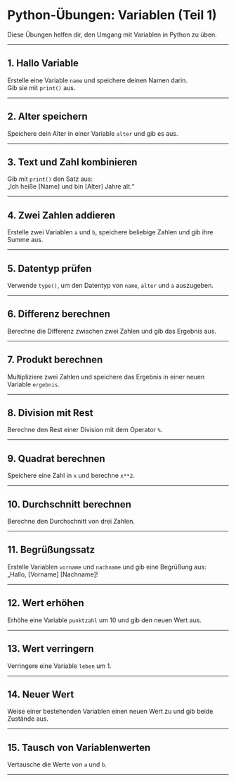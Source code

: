# Python-Übungen: Variablen (Teil 1)

Diese Übungen helfen dir, den Umgang mit Variablen in Python zu üben.

---

## 1. Hallo Variable  

Erstelle eine Variable `name` und speichere deinen Namen darin.  
Gib sie mit `print()` aus.

---

## 2. Alter speichern  
Speichere dein Alter in einer Variable `alter` und gib es aus.

---

## 3. Text und Zahl kombinieren  
Gib mit `print()` den Satz aus:  
„Ich heiße [Name] und bin [Alter] Jahre alt.“

---

## 4. Zwei Zahlen addieren  
Erstelle zwei Variablen `a` und `b`, speichere beliebige Zahlen und gib ihre Summe aus.

---

## 5. Datentyp prüfen  
Verwende `type()`, um den Datentyp von `name`, `alter` und `a` auszugeben.

---

## 6. Differenz berechnen  
Berechne die Differenz zwischen zwei Zahlen und gib das Ergebnis aus.

---

## 7. Produkt berechnen  
Multipliziere zwei Zahlen und speichere das Ergebnis in einer neuen Variable `ergebnis`.

---

## 8. Division mit Rest  
Berechne den Rest einer Division mit dem Operator `%`.

---

## 9. Quadrat berechnen  
Speichere eine Zahl in `x` und berechne `x**2`.

---

## 10. Durchschnitt berechnen  
Berechne den Durchschnitt von drei Zahlen.

---

## 11. Begrüßungssatz  
Erstelle Variablen `vorname` und `nachname` und gib eine Begrüßung aus:  
„Hallo, [Vorname] [Nachname]!

---

## 12. Wert erhöhen  
Erhöhe eine Variable `punktzahl` um 10 und gib den neuen Wert aus.

---

## 13. Wert verringern  
Verringere eine Variable `leben` um 1.

---

## 14. Neuer Wert  
Weise einer bestehenden Variablen einen neuen Wert zu und gib beide Zustände aus.

---

## 15. Tausch von Variablenwerten  
Vertausche die Werte von `a` und `b`.

---
